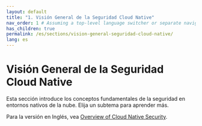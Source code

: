 ```yaml
---
layout: default
title: "1. Visión General de la Seguridad Cloud Native"
nav_order: 1 # Assuming a top-level language switcher or separate navigation trees later
has_children: true
permalink: /es/sections/vision-general-seguridad-cloud-native/
lang: es
---
```

# Visión General de la Seguridad Cloud Native

Esta sección introduce los conceptos fundamentales de la seguridad en entornos nativos de la nube.
Elija un subtema para aprender más.

Para la versión en Inglés, vea [Overview of Cloud Native Security](../1_Overview%20of%20Cloud%20Native%20Security/_index_en.html).

